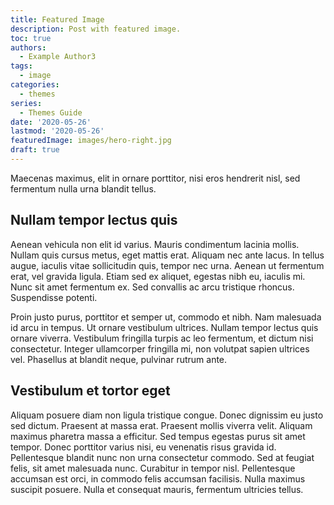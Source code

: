 ```yaml
---
title: Featured Image
description: Post with featured image.
toc: true
authors:
  - Example Author3
tags:
  - image
categories:
  - themes
series:
  - Themes Guide
date: '2020-05-26'
lastmod: '2020-05-26'
featuredImage: images/hero-right.jpg
draft: true
---
```


Maecenas maximus, elit in ornare porttitor, nisi eros hendrerit nisl, sed fermentum nulla urna blandit tellus.

<!--more-->

## Nullam tempor lectus quis

Aenean vehicula non elit id varius. Mauris condimentum lacinia mollis. Nullam quis cursus metus, eget mattis erat. Aliquam nec ante lacus. In tellus augue, iaculis vitae sollicitudin quis, tempor nec urna. Aenean ut fermentum erat, vel gravida ligula. Etiam sed ex aliquet, egestas nibh eu, iaculis mi. Nunc sit amet fermentum ex. Sed convallis ac arcu tristique rhoncus. Suspendisse potenti.

Proin justo purus, porttitor et semper ut, commodo et nibh. Nam malesuada id arcu in tempus. Ut ornare vestibulum ultrices. Nullam tempor lectus quis ornare viverra. Vestibulum fringilla turpis ac leo fermentum, et dictum nisi consectetur. Integer ullamcorper fringilla mi, non volutpat sapien ultrices vel. Phasellus at blandit neque, pulvinar rutrum ante.


## Vestibulum et tortor eget

Aliquam posuere diam non ligula tristique congue. Donec dignissim eu justo sed dictum. Praesent at massa erat. Praesent mollis viverra velit. Aliquam maximus pharetra massa a efficitur. Sed tempus egestas purus sit amet tempor. Donec porttitor varius nisi, eu venenatis risus gravida id. Pellentesque blandit nunc non urna consectetur commodo. Sed at feugiat felis, sit amet malesuada nunc. Curabitur in tempor nisl. Pellentesque accumsan est orci, in commodo felis accumsan facilisis. Nulla maximus suscipit posuere. Nulla et consequat mauris, fermentum ultricies tellus.

